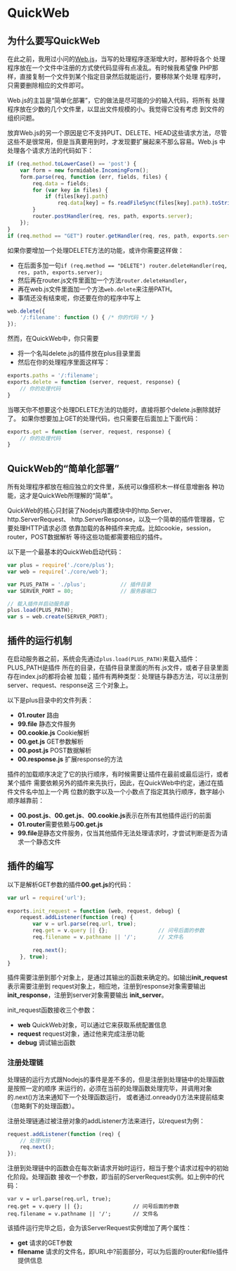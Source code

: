 # QuickWeb

## 为什么要写QuickWeb

在此之前，我用过小问的[Web.js](https://github.com/iwillwen/Web.js)，当写的处理程序逐渐增大时，那种将各个
处理程序放在一个文件中注册的方式使代码显得有点凌乱。有时候我希望像
PHP那样，直接复制一个文件到某个指定目录然后就能运行，要移除某个处理
程序时，只需要删除相应的文件即可。

Web.js的主旨是“简单化部署”，它的做法是尽可能的少的输入代码，将所有
处理程序放在少数的几个文件里，以显出文件规模的小。我觉得它没有考虑
到文件的组织问题。

放弃Web.js的另一个原因是它不支持PUT、DELETE、HEAD这些请求方法，尽管
这些不是很常用，但是当真要用到时，才发现要扩展起来不那么容易。Web.js
中处理各个请求方法的代码如下：

```javascript
if (req.method.toLowerCase() == 'post') {
	var form = new formidable.IncomingForm();
	form.parse(req, function (err, fields, files) {
		req.data = fields;
		for (var key in files) {
			if (files[key].path)
				req.data[key] = fs.readFileSync(files[key].path).toString('utf8');
		}
		router.postHandler(req, res, path, exports.server);
	});
}
if (req.method == "GET") router.getHandler(req, res, path, exports.server);
```

如果你要增加一个处理DELETE方法的功能，或许你需要这样做：

+ 在后面多加一句`if (req.method == "DELETE") router.deleteHandler(req, res, path, exports.server);`
+ 然后再在router.js文件里面加一个方法`router.deleteHandler`，
+ 再在web.js文件里面加一个方法`web.delete`来注册PATH。
+ 事情还没有结束呢，你还要在你的程序中写上

```javascript
web.delete({
	'/:filename': function () { /* 你的代码 */ }
});
```

然而，在QuickWeb中，你只需要

+ 将一个名叫delete.js的插件放在plus目录里面
+ 然后在你的处理程序里面这样写：

```javascript
exports.paths = '/:filename';
exports.delete = function (server, request, response) {
	// 你的处理代码
}
```

当哪天你不想要这个处理DELETE方法的功能时，直接将那个delete.js删除就好了。
如果你想要加上GET的处理代码，也只需要在后面加上下面代码：

```javascript
exports.get = function (server, request, response) {
	// 你的处理代码
}
```


## QuickWeb的“简单化部署”

所有处理程序都放在相应独立的文件里，系统可以像搭积木一样任意增删各
种功能，这才是QuickWeb所理解的“简单”。

QuickWeb的核心只封装了Nodejs内置模块中的http.Server、http.ServerRequest、
http.ServerResponse，以及一个简单的插件管理器，它要处理HTTP请求必须
依靠加载的各种插件来完成。比如cookie，session，router，POST数据解析
等待这些功能都需要相应的插件。

以下是一个最基本的QuickWeb启动代码：

```javascript
var plus = require('./core/plus');
var web = require('./core/web');

var PLUS_PATH = './plus';			// 插件目录
var SERVER_PORT = 80;				// 服务器端口

// 载入插件并启动服务器
plus.load(PLUS_PATH);
var s = web.create(SERVER_PORT);
```


## 插件的运行机制

在启动服务器之前，系统会先通过`plus.load(PLUS_PATH)`来载入插件：PLUS_PATH是插件
所在的目录，在插件目录里面的所有.js文件，或者子目录里面存在index.js的都将会被
加载；插件有两种类型：处理链与静态方法，可以注册到server、request、response这
三个对象上。

以下是plus目录中的文件列表：

+ **01.router**	路由
+ **99.file** 静态文件服务
+ **00.cookie.js** Cookie解析
+ **00.get.js** GET参数解析
+ **00.post.js** POST数据解析
+ **00.response.js** 扩展response的方法

插件的加载顺序决定了它的执行顺序，有时候需要让插件在最前或最后运行，或者某个插件
需要依赖另外的插件来先执行，因此，在QuickWeb中约定，通过在插件文件名中加上一个两
位数的数字以及一个小数点了指定其执行顺序，数字越小顺序越靠前：

+ **00.post.js**、**00.get.js**、**00.cookie.js**表示在所有其他插件运行的前面
+ **01.router**需要依赖与**00.get.js**
+ **99.file**是静态文件服务，仅当其他插件无法处理请求时，才尝试判断是否为请求一个静态文件


## 插件的编写

以下是解析GET参数的插件**00.get.js**的代码：

```javascript
var url = require('url'); 
 
exports.init_request = function (web, request, debug) {
	request.addListener(function (req) {
		var v = url.parse(req.url, true);
		req.get = v.query || {};				// 问号后面的参数
		req.filename = v.pathname || '/';		// 文件名
		
		req.next();
	}, true);
}
```

插件需要注册到那个对象上，是通过其输出的函数来确定的。如输出**init_request**表示需要注册到
request对象上，相应地，注册到response对象需要输出**init_response**，注册到server对象需要输出
**init_server**。

init_request函数接收三个参数：

+ **web** QuickWeb对象，可以通过它来获取系统配置信息
+ **request** request对象，通过他来完成注册功能
+ **debug** 调试输出函数


### 注册处理链

处理链的运行方式跟Nodejs的事件是差不多的，但是注册到处理链中的处理函数是按照一定的顺序
来运行的，必须在当前的处理函数处理完毕，并调用对象的.next()方法来通知下一个处理函数运行，
或者通过.onready()方法来提前结束（忽略剩下的处理函数）。

注册处理链通过被注册对象的addListener方法来进行，以request为例：

```javascript
request.addListener(function (req) {
	// 处理代码
	req.next();
});
```

注册到处理链中的函数会在每次新请求开始时运行，相当于整个请求过程中的初始化阶段。处理函数
接收一个参数，即当前的ServerRequest实例。如上例中的代码：

```
var v = url.parse(req.url, true);
req.get = v.query || {};				// 问号后面的参数
req.filename = v.pathname || '/';		// 文件名
```

该插件运行完毕之后，会为该ServerRequest实例增加了两个属性：

+ **get** 请求的GET参数
+ **filename** 请求的文件名，即URL中?前面部分，可以为后面的router和file插件提供信息

